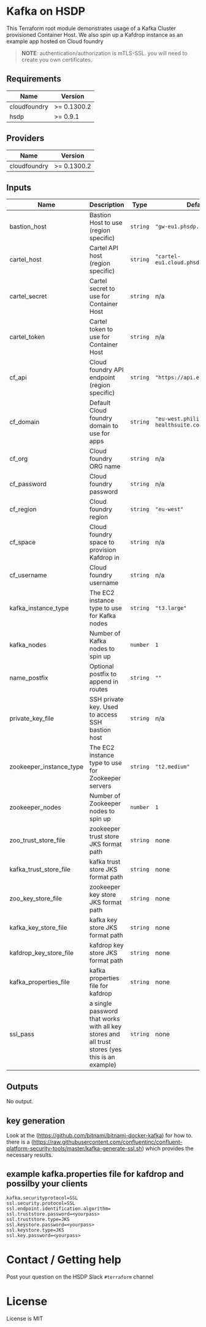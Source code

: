 # Kafka on HSDP
This Terraform root module demonstrates usage of a Kafka Cluster provisioned 
Container Host. We also spin up a Kafdrop instance as an example app hosted
on Cloud foundry

>**NOTE**: authentication/authorization is mTLS-SSL. you will need to create you own certificates.

## Requirements

| Name | Version |
|------|---------|
| cloudfoundry | >= 0.1300.2 |
| hsdp | >= 0.9.1 |

## Providers

| Name | Version |
|------|---------|
| cloudfoundry | >= 0.1300.2 |

## Inputs

| Name | Description | Type | Default | Required |
|------|-------------|------|---------|:--------:|
| bastion\_host | Bastion Host to use (region specific) | `string` | `"gw-eu1.phsdp.com"` | no |
| cartel\_host | Cartel API host (region specific) | `string` | `"cartel-eu1.cloud.phsdp.com"` | no |
| cartel\_secret | Cartel secret to use for Container Host | `string` | n/a | yes |
| cartel\_token | Cartel token to use for Container Host | `string` | n/a | yes |
| cf\_api | Cloud foundry API endpoint (region specific) | `string` | `"https://api.eu1.phsdp.com"` | no |
| cf\_domain | Default Cloud foundry domain to use for apps | `string` | `"eu-west.philips-healthsuite.com"` | no |
| cf\_org | Cloud foundry ORG name | `string` | n/a | yes |
| cf\_password | Cloud foundry password | `string` | n/a | yes |
| cf\_region | Cloud foundry region | `string` | `"eu-west"` | no |
| cf\_space | Cloud foundry space to provision Kafdrop in | `string` | n/a | yes |
| cf\_username | Cloud foundry username | `string` | n/a | yes |
| kafka\_instance\_type | The EC2 instance type to use for Kafka nodes | `string` | `"t3.large"` | no |
| kafka\_nodes | Number of Kafka nodes to spin up | `number` | `1` | no |
| name\_postfix | Optional postfix to append in routes | `string` | `""` | no |
| private\_key\_file | SSH private key. Used to access SSH bastion host | `string` | n/a | yes |
| zookeeper\_instance\_type | The EC2 instance type to use for Zookeeper servers | `string` | `"t2.medium"` | no |
| zookeeper\_nodes | Number of Zookeeper nodes to spin up | `number` | `1` | no |
| zoo\_trust\_store\_file | zookeeper trust store JKS format path | `string` | none | yes |
| kafka\_trust\_store\_file | kafka trust store JKS format path | `string` | none | yes |
| zoo\_key\_store\_file | zookeeper key store JKS format path | `string` | none | yes |
| kafka\_key\_store\_file | kafka key store JKS format path | `string` | none | yes |
| kafdrop\_key\_store\_file | kafdrop key store JKS format path | `string` | none | yes |
| kafka\_properties\_file | kafka properties file for kafdrop | `string` | none | yes |
| ssl\_pass | a single password that works with all key stores and all trust stores (yes this is an example) | `string` | none | yes |

## Outputs

No output.

## key generation
Look at the (https://github.com/bitnami/bitnami-docker-kafka) for how to. there is a (https://raw.githubusercontent.com/confluentinc/confluent-platform-security-tools/master/kafka-generate-ssl.sh) which provides the necessary results.

## example kafka.properties file for kafdrop and possilby your clients
    
    kafka.securityprotocol=SSL
    ssl.security.protocol=SSL
    ssl.endpoint.identification.algorithm=
    ssl.truststore.password=<yourpass>
    ssl.truststore.type=JKS
    ssl.keystore.password=<yourpass>
    ssl.keystore.type=JKS
    ssl.key.password=<yourpass>

# Contact / Getting help

Post your question on the HSDP Slack `#terraform` channel

# License

License is MIT
